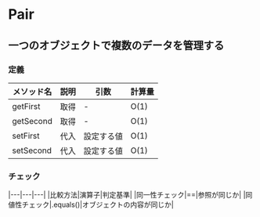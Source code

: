 # Pair
## 一つのオブジェクトで複数のデータを管理する
### 定義
|メソッド名|説明|引数|計算量|
|---|---|---|---|
|getFirst|取得|-|O(1)|
|getSecond|取得|-|O(1)|
|setFirst|代入|設定する値|O(1)|
|setSecond|代入|設定する値|O(1)|
### チェック
|---|---|---|
|比較方法|演算子|判定基準|
|同一性チェック|==|参照が同じか|
|同値性チェック|.equals()|オブジェクトの内容が同じか|
